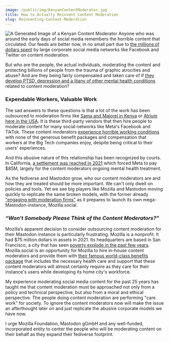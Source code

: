 ```yaml
---
image: /public/img/KenyanContentModerator.jpg
title: How to Actually Reinvent Content Moderation
slug: Reinventing-Content-Moderation 
---
```


![A Generated Image of a Kenyan Content Moderator](/public/img/KenyanContentModerator.jpg)
Anyone who was around the early days of social media remembers the horrible content that circulated. Our feeds are better now, in no small part due to [the millions of dollars spent]([https://www.cnbc.com/2021/02/27/content-moderation-on-social-media.html]) by large corporate social media networks like Facebook and Twitter on content moderation.

But who are the people, the actual individuals, moderating the content and protecting billions of people from the trauma of graphic atrocities and abuse? And are they being fairly compensated and taken care of if [they develop PTSD, depression and a litany of other mental health conditions](https://www.foxglove.org.uk/2020/11/18/open-letter-from-content-moderators-re-pandemic/) related to content moderation?<!--more-->

### Expendable Workers, Valuable Work

The sad answers to these questions is that a lot of the work has been outsourced to moderation firms like [Sama and Majorel in Kenya](https://nation.africa/kenya/business/technology/facebook-youtube-and-tiktok-content-moderators-in-kenya-form-labour-union-4219046) or [Atrium here in the USA](https://www.npr.org/2022/03/24/1088343332/tiktok-lawsuit-content-moderators). It is these third-party vendors that then hire people to moderate content for many social networks like Meta's Facebook and TikTok. These content moderators [experience horrible working conditions](https://nation.africa/kenya/business/technology/dark-reality-of-content-moderation-meta-sued-for-poor-work-conditions-4165190) with none of the generous benefit packages and compensation that workers at the Big Tech companies enjoy, despite being critical to their users' experiences.

And this abusive nature of this relationship has been recognized by courts. In California, [a settlement was reached in 2021](https://www.reuters.com/legal/transactional/judge-oks-85-mln-settlement-facebook-moderators-ptsd-claims-2021-07-23/) which forced Meta to pay $85M, largely for the content moderators ongoing mental health treatment.

As the fediverse and Mastodon grow, who our content moderators are and how they are treated should be more important. We can't only dwell on policies and tools. Yet we see big players like Mozilla and Mastodon moving quickly to replicate the same broken models, with the former already ["engaging with moderation firms"](https://www.theverge.com/23710406/mozilla-social-mastodon-fediverse-moderation) as it prepares to launch its own mega-Mastodon-instance, Mozilla.social.

### *“Won't Somebody Please Think of the Content Moderators?”*

Mozilla’s apparent decision to consider outsourcing content moderation for their Mastodon instance is particularly frustrating. Mozilla is a nonprofit. It had $75 million dollars in assets in 2021. Its headquarters are based in San Francisco, a city that has seen [poverty explode in the past few years](https://jointventure.org/publications/silicon-valley-index). Mozilla.social is an opportunity for Mozilla to hire in-house content moderators and provide them with [their famous world-class benefits package](https://www.mozilla.org/en-US/careers/benefits/) that includes the necessary health care and support that these content moderators will almost certainly require as they care for their instance's users while developing its home city's workforce.

My experience moderating social media content for the past 25 years has taught me that content moderation must be approached not only from a policy and technical perspective, but also from a moral and ethical perspective. The people doing content moderation are performing "care work" for society. To ignore the content moderators now will make the issue an afterthought later on and just replicate the abusive corporate models we have now.

I urge Mozilla Foundation, Mastodon gGmbH and any well-funded, incorporated entity to center the people who will be moderating content on their behalf as they expand their fediverse footprint.
